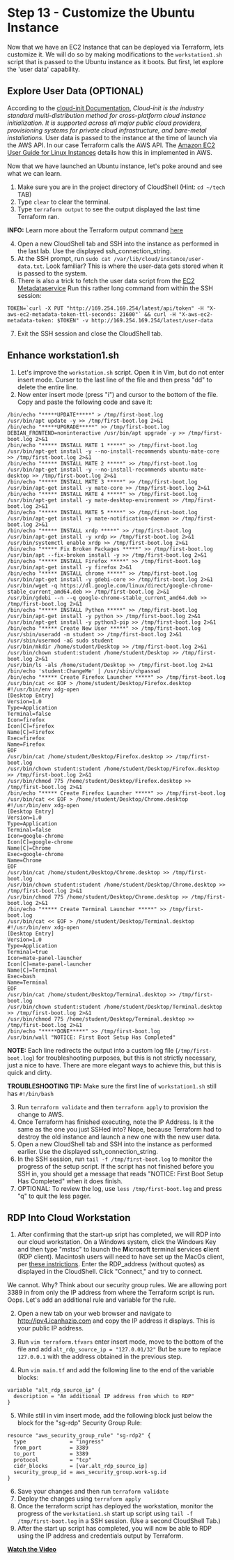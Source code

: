 # Step 13 - Customize the Ubuntu Instance

Now that we have an EC2 Instance that can be deployed via Terraform, lets customize
it. We will do so by making modifications to the `workstation1.sh` script that is
passed to the Ubuntu instance as it boots. But first, let explore the 'user data'
capability.

## Explore User Data (OPTIONAL)
According to the [cloud-init Documentation](https://cloudinit.readthedocs.io/en/latest/),
_Cloud-init is the industry standard multi-distribution method for cross-platform cloud
instance initialization. It is supported across all major public cloud providers,
provisioning systems for private cloud infrastructure, and bare-metal installations._
User data is passed to the instance at the time of launch via the AWS API. In our case
Terraform calls the AWS API. The
[Amazon EC2 User Guide for Linux Instances](https://docs.aws.amazon.com/AWSEC2/latest/UserGuide/user-data.html)
details how this in implemented in AWS.

Now that we have launched an Ubuntu instance, let's poke around and see what we can learn.

1. Make sure you are in the project directory of CloudShell (Hint: `cd ~/tech` TAB)
2. Type `clear` to clear the terminal.
3. Type `terraform output` to see the output displayed the last time Terraform ran.

**INFO:** Learn more about the Terraform output command
[here](https://www.terraform.io/docs/cli/commands/output.html)

4. Open a new CloudShell tab and SSH into the instance as performed in the last lab.
Use the displayed ssh_connection_string.
5. At the SSH prompt, run `sudo cat /var/lib/cloud/instance/user-data.txt`. Look familiar?
This is where the user-data gets stored when it is passed to the system.
6. There is also a trick to fetch the user data script from the
[EC2 Metadataservice](https://docs.aws.amazon.com/AWSEC2/latest/UserGuide/ec2-instance-metadata.html)
Run this rather long command from within the SSH session:

```
TOKEN=`curl -X PUT "http://169.254.169.254/latest/api/token" -H "X-aws-ec2-metadata-token-ttl-seconds: 21600"` && curl -H "X-aws-ec2-metadata-token: $TOKEN" -v http://169.254.169.254/latest/user-data
```

7. Exit the SSH session and close the CloudShell tab.

## Enhance workstation1.sh

1. Let's improve the `workstation.sh` script. Open it in Vim, but do not enter insert
mode. Curser to the last line of the file and then press "dd" to delete the entire line.
2. Now enter insert mode (press "i") and cursor to the bottom of the file. Copy and
paste the following code and save it:

```
/bin/echo "*****UPDATE*****" > /tmp/first-boot.log
/usr/bin/apt update -y >> /tmp/first-boot.log 2>&1
/bin/echo "*****UPGRADE*****" >> /tmp/first-boot.log
DEBIAN_FRONTEND=noninteractive /usr/bin/apt upgrade -y >> /tmp/first-boot.log 2>&1
/bin/echo "***** INSTALL MATE 1 *****" >> /tmp/first-boot.log
/usr/bin/apt-get install -y --no-install-recommends ubuntu-mate-core >> /tmp/first-boot.log 2>&1
/bin/echo "***** INSTALL MATE 2 *****" >> /tmp/first-boot.log
/usr/bin/apt-get install -y --no-install-recommends ubuntu-mate-desktop >> /tmp/first-boot.log 2>&1
/bin/echo "***** INSTALL MATE 3 *****" >> /tmp/first-boot.log
/usr/bin/apt-get install -y mate-core >> /tmp/first-boot.log 2>&1
/bin/echo "***** INSTALL MATE 4 *****" >> /tmp/first-boot.log
/usr/bin/apt-get install -y mate-desktop-environment >> /tmp/first-boot.log 2>&1
/bin/echo "***** INSTALL MATE 5 *****" >> /tmp/first-boot.log
/usr/bin/apt-get install -y mate-notification-daemon >> /tmp/first-boot.log 2>&1
/bin/echo "***** INSTALL xrdp *****" >> /tmp/first-boot.log
/usr/bin/apt-get install -y xrdp >> /tmp/first-boot.log 2>&1
/usr/bin/systemctl enable xrdp >> /tmp/first-boot.log 2>&1
/bin/echo "***** Fix Broken Packages *****" >> /tmp/first-boot.log
/usr/bin/apt --fix-broken install -y >> /tmp/first-boot.log 2>&1
/bin/echo "***** INSTALL Firefox *****" >> /tmp/first-boot.log
/usr/bin/apt-get install -y firefox 2>&1
/bin/echo "***** INSTALL chrome *****" >> /tmp/first-boot.log
/usr/bin/apt-get install -y gdebi-core >> /tmp/first-boot.log 2>&1
/usr/bin/wget -q https://dl.google.com/linux/direct/google-chrome-stable_current_amd64.deb >> /tmp/first-boot.log 2>&1
/usr/bin/gdebi --n --q google-chrome-stable_current_amd64.deb >> /tmp/first-boot.log 2>&1
/bin/echo "***** INSTALL Python *****" >> /tmp/first-boot.log
/usr/bin/apt-get install -y python >> /tmp/first-boot.log 2>&1
/usr/bin/apt-get install -y python3-pip >> /tmp/first-boot.log 2>&1
/bin/echo "***** Create New User *****" >> /tmp/first-boot.log
/usr/sbin/useradd -m student >> /tmp/first-boot.log 2>&1
/usr/sbin/usermod -aG sudo student
/usr/bin/mkdir /home/student/Desktop >> /tmp/first-boot.log 2>&1
/usr/bin/chown student:student /home/student/Desktop >> /tmp/first-boot.log 2>&1
/usr/bin/ls -als /home/student/Desktop >> /tmp/first-boot.log 2>&1
/bin/echo 'student:ChangeMe' | /usr/sbin/chpasswd
/bin/echo "***** Create Firefox Launcher *****" >> /tmp/first-boot.log
/usr/bin/cat << EOF > /home/student/Desktop/Firefox.desktop
#!/usr/bin/env xdg-open
[Desktop Entry]
Version=1.0
Type=Application
Terminal=false
Icon=firefox
Icon[C]=firefox
Name[C]=Firefox
Exec=firefox
Name=Firefox
EOF
/usr/bin/cat /home/student/Desktop/Firefox.desktop >> /tmp/first-boot.log
/usr/bin/chown student:student /home/student/Desktop/Firefox.desktop >> /tmp/first-boot.log 2>&1
/usr/bin/chmod 775 /home/student/Desktop/Firefox.desktop >> /tmp/first-boot.log 2>&1
/bin/echo "***** Create Firefox Launcher *****" >> /tmp/first-boot.log
/usr/bin/cat << EOF > /home/student/Desktop/Chrome.desktop
#!/usr/bin/env xdg-open
[Desktop Entry]
Version=1.0
Type=Application
Terminal=false
Icon=google-chrome
Icon[C]=google-chrome
Name[C]=Chrome
Exec=google-chrome
Name=Chrome
EOF
/usr/bin/cat /home/student/Desktop/Chrome.desktop >> /tmp/first-boot.log
/usr/bin/chown student:student /home/student/Desktop/Chrome.desktop >> /tmp/first-boot.log 2>&1
/usr/bin/chmod 775 /home/student/Desktop/Chrome.desktop >> /tmp/first-boot.log 2>&1
/bin/echo "***** Create Terminal Launcher *****" >> /tmp/first-boot.log
/usr/bin/cat << EOF > /home/student/Desktop/Terminal.desktop
#!/usr/bin/env xdg-open
[Desktop Entry]
Version=1.0
Type=Application
Terminal=true
Icon=mate-panel-launcher
Icon[C]=mate-panel-launcher
Name[C]=Terminal
Exec=bash
Name=Terminal
EOF
/usr/bin/cat /home/student/Desktop/Terminal.desktop >> /tmp/first-boot.log
/usr/bin/chown student:student /home/student/Desktop/Terminal.desktop >> /tmp/first-boot.log 2>&1
/usr/bin/chmod 775 /home/student/Desktop/Terminal.desktop >> /tmp/first-boot.log 2>&1
/bin/echo "*****DONE*****" >> /tmp/first-boot.log
/usr/bin/wall "NOTICE: First Boot Setup Has Completed"

```

**NOTE:** Each line redirects the output into a custom log file (`/tmp/first-boot.log`)
for troubleshooting purposes, but this is not strictly necessary, just a nice to have.
There are more elegant ways to achieve this, but this is quick and dirty.

**TROUBLESHOOTING TIP:** Make sure the first line of `workstation1.sh` still has
`#!/bin/bash`

3. Run `terraform validate` and then `terraform apply` to provision the change to AWS.
4. Once Terraform has finished executing, note the IP Address. Is it the same as the
one you just SSHed into? Nope, because Terraform had to destroy the old instance and
launch a new one with the new user data.
5. Open a new CloudShell tab and SSH into the instance as performed earlier. Use the
displayed ssh_connection_string.
6. In the SSH session, run `tail -f /tmp/first-boot.log` to monitor the progress of the
setup script. If the script has not finished before you SSH in, you should get a message that reads
"NOTICE: First Boot Setup Has Completed" when it does finish.
7. OPTIONAL: To review the log, use `less /tmp/first-boot.log` and press "q" to quit the
less pager.

## RDP Into Cloud Workstation
1. After confirming that the start-up sript has completed, we will RDP into our cloud
workstation. On a Windows system, click the Windows Key and then type "mstsc" to
launch the **M**icro**s**oft **t**erminal **s**ervices **c**lient
(RDP client). Macintosh users will need to have set up the MacOs client, per
[these instrictions](https://docs.microsoft.com/en-us/windows-server/remote/remote-desktop-services/clients/remote-desktop-mac). Enter the RDP_address (without quotes) as displayed in the CloudShell.
Click "Connect," and try to connect.

We cannot. Why? Think about our security group rules. We are allowing port 3389 in from only the
IP address from where the Terraform script is run. Oops. Let's add an additional rule and variable
for the rule.

2. Open a new tab on your web browser and navigate to http://ipv4.icanhazip.com and copy
the IP address it displays. This is your public IP address.

3. Run `vim terraform.tfvars` enter insert mode, move to the bottom of the file and
add `alt_rdp_source_ip = "127.0.01/32"` But be sure to replace `127.0.0.1` with the address
obtained in the previous step.

4. Run `vim main.tf` and add the following line to the end of the variable blocks:
```
variable "alt_rdp_source_ip" {
  description = "An additional IP address from which to RDP"
}

```

5. While still in vim insert mode, add the following block just below the block for the
"sg-rdp" Security Group Rule:

```
resource "aws_security_group_rule" "sg-rdp2" {
  type              = "ingress"
  from_port         = 3389
  to_port           = 3389
  protocol          = "tcp"
  cidr_blocks       = [var.alt_rdp_source_ip]
  security_group_id = aws_security_group.work-sg.id
}

```
6. Save your changes and then run `terraform validate`
7. Deploy the changes using `terraform apply`
8. Once the terraform script has deployed the workstation, monitor the progress of
the `workstation1.sh` start up script using `tail -f /tmp/first-boot.log` in a SSH
session. (Use a second CloudShell Tab.)
9. After the start up script has completed, you will now be able to RDP using the
IP address and credentials output by Terraform.

**[Watch the Video](ZZZZZZZZZ)**
